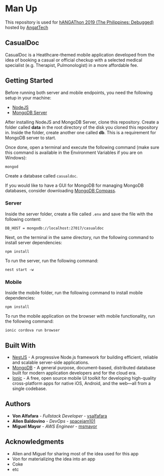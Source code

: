 # Man Up

This repository is used for [hANGAThon 2019 (The Philippines: Debugged)](https://angat.io/hangathons/the-philippines-debugged/?fbclid=IwAR0cuQtkk6yKLEZ0VpqJX3Cyyq3-HOnxKDELq12CNnxHrZbqWC-mb5qfIOQ) hosted by [AngatTech](https://angat.io/)

## CasualDoc

CasualDoc is a Heatlhcare-themed mobile application developed from the idea of booking a casual or official checkup with a selected medical specialist (e.g. Therapist, Pulmonologist) in a more affordable fee.

## Getting Started

Before running both server and mobile endpoints, you need the following setup in your machine:

* [NodeJS](https://nodejs.org/en/)
* [MongoDB Server](https://www.mongodb.com/what-is-mongodb)

After installing NodeJS and MongoDB Server, clone this repository. Create a folder called **data** in the root directory of the disk you cloned this repository in. Inside the folder, create another one called **db**. This is a requirement for MongoDB server to start.

Once done, open a terminal and execute the following command (make sure this command is available in the Environment Variables if you are on Windows):
```
mongod
```

Create a database called ```casualdoc```.

If you would like to have a GUI for MongoDB  for managing MongoDB databases, consider downloading [MongoDB Compass](https://www.mongodb.com/products/compass).

### Server

Inside the server folder, create a file called ```.env``` and save the file with the following content:
```
DB_HOST = mongodb://localhost:27017/casualdoc
```

Next, on the terminal in the same directory, run the following command to install server dependencies:
```
npm install
```
To run the server, run the following command:
```
nest start -w
```

### Mobile

Inside the mobile folder, run the following command to install mobile dependencies:
```
npm install
```
To run the mobile application on the browser with mobile functionality, run the following command:
```
ionic cordova run browser
```

## Built With

* [NestJS](https://nestjs.com/) - A progressive Node.js framework for building efficient, reliable and scalable server-side applications.
* [MongoDB](https://www.mongodb.com/) - A general purpose, document-based, distributed database built for modern application developers and for the cloud era.
* [Ionic](https://ionicframework.com/) - A free, open source mobile UI toolkit for developing high-quality cross-platform apps for native iOS, Android, and the web—all from a single codebase.

## Authors

* **Von Alfafara** - *Fullstack Developer* - [vsalfafara](https://github.com/vsalfafara)
* **Allen Baldovino** - *DevOps* - [spacejam101](https://github.com/spacejam101)
* **Miguel Mayor** - *AWS Engineer* - [msmayor](https://github.com/msmayor)

## Acknowledgments

* Allen and Miguel for sharing most of the idea used for this app
* Von for materializing the idea into an app
* Coke
* etc

